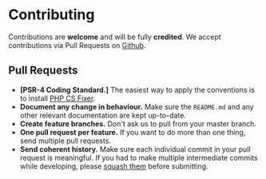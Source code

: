 # Contributing

Contributions are **welcome** and will be fully **credited**. We accept contributions via Pull Requests on [Github](https://github.com/familytree365/frontend).

## Pull Requests

- **[PSR-4 Coding Standard.]** The easiest way to apply the conventions is to install [PHP CS Fixer](https://github.com/FriendsOfPHP/PHP-CS-Fixer).
- **Document any change in behaviour.** Make sure the `README.md` and any other relevant documentation are kept up-to-date.
- **Create feature branches.** Don't ask us to pull from your master branch.
- **One pull request per feature.** If you want to do more than one thing, send multiple pull requests.
- **Send coherent history.** Make sure each individual commit in your pull request is meaningful. If you had to make multiple intermediate commits while developing, please [squash them](http://www.git-scm.com/book/en/v2/Git-Tools-Rewriting-History#Changing-Multiple-Commit-Messages) before submitting.
